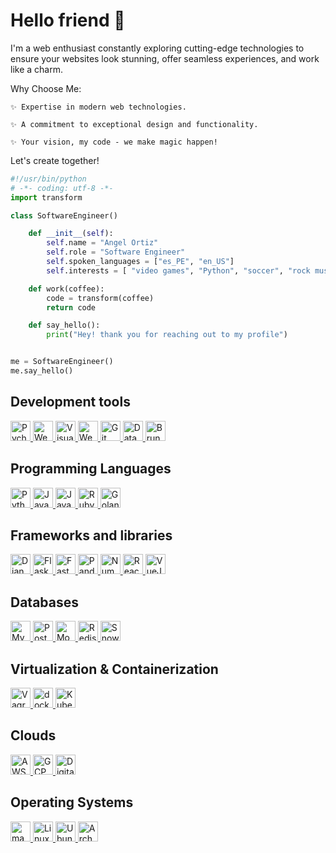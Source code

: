 # Hello friend 👋

I'm a web enthusiast constantly exploring cutting-edge technologies to ensure your websites look stunning, offer seamless experiences, and work like a charm.

Why Choose Me:

    ✨ Expertise in modern web technologies.

    ✨ A commitment to exceptional design and functionality.

    ✨ Your vision, my code - we make magic happen!

Let's create together!


```python
#!/usr/bin/python
# -*- coding: utf-8 -*-
import transform

class SoftwareEngineer()

    def __init__(self):
        self.name = "Angel Ortiz"
        self.role = "Software Engineer"
        self.spoken_languages = ["es_PE", "en_US"]
        self.interests = [ "video games", "Python", "soccer", "rock music"]

    def work(coffee):
        code = transform(coffee)
        return code

    def say_hello():
        print("Hey! thank you for reaching out to my profile")


me = SoftwareEngineer()
me.say_hello()

```
## Development tools
<a href="https://www.jetbrains.com/es-es/pycharm/" title="Pycharm">
    <picture>
        <source media="(prefers-color-scheme: dark)" srcset="https://cdn.simpleicons.org/pycharm/white">
        <img height="32" width="32" alt="Pycharm" src="https://cdn.simpleicons.org/pycharm/black">
    </picture>
</a>
<a href="https://www.jetbrains.com/es-es/webstorm/" title="WebStorm">
    <picture>
        <source media="(prefers-color-scheme: dark)" srcset="https://cdn.simpleicons.org/webstorm/white">
        <img height="32" width="32" alt="WebStorm" src="https://cdn.simpleicons.org/webstorm/black">
    </picture>
</a>
<a href="https://code.visualstudio.com/" title="Visual Studio Code">
    <picture>
        <source media="(prefers-color-scheme: dark)" srcset="https://cdn.simpleicons.org/vscodium/white">
        <img height="32" width="32" alt="Visual Studio Code" src="https://cdn.simpleicons.org/vscodium/black">
    </picture>
</a>
<a href="https://wezfurlong.org/wezterm/" title="WezTerm">
    <picture>
        <source media="(prefers-color-scheme: dark)" srcset="https://cdn.simpleicons.org/wezterm/white">
        <img height="32" width="32" alt="WezTerm" src="https://cdn.simpleicons.org/wezterm/black">
    </picture>
</a>
<a href="https://git-scm.com/" title="Git">
    <picture>
        <source media="(prefers-color-scheme: dark)" srcset="https://cdn.simpleicons.org/git/white">
        <img height="32" width="32" alt="Git" src="https://cdn.simpleicons.org/git/black">
    </picture>
</a>
<a href="https://www.jetbrains.com/es-es/datagrip/" title="DataGrip">
    <picture>
        <source media="(prefers-color-scheme: dark)" srcset="https://cdn.simpleicons.org/datagrip/white">
        <img height="32" width="32" alt="DataGrip" src="https://cdn.simpleicons.org/datagrip/black">
    </picture>
</a>
<a href="https://www.usebruno.com" title="Bruno">
    <picture>
        <source media="(prefers-color-scheme: dark)" srcset="https://cdn.simpleicons.org/bruno/white">
        <img height="32" width="32" alt="Bruno" src="https://cdn.simpleicons.org/bruno/black">
    </picture>
</a>

## Programming Languages

<a href="https://www.python.org/" title="Python">
    <picture>
        <source media="(prefers-color-scheme: dark)" srcset="https://cdn.simpleicons.org/python/white">
        <img height="32" width="32" alt="Python" src="https://cdn.simpleicons.org/python/black">
    </picture>
</a>
<a href="https://developer.mozilla.org/es/docs/Web/JavaScript" title="Javascript">
    <picture>
        <source media="(prefers-color-scheme: dark)" srcset="https://cdn.simpleicons.org/javascript/white">
        <img height="32" width="32" alt="JavaScript" src="https://cdn.simpleicons.org/javascript/black">
    </picture>
</a>
<a href="https://openjdk.org" title="Java OpenJDK">
    <picture>
        <source media="(prefers-color-scheme: dark)" srcset="https://cdn.simpleicons.org/openjdk/white">
        <img height="32" width="32" alt="Java OpenJDK" src="https://cdn.simpleicons.org/openjdk/black">
    </picture>
</a>
<a href="https://www.ruby-lang.org/en/" title="Ruby">
    <picture>
        <source media="(prefers-color-scheme: dark)" srcset="https://cdn.simpleicons.org/ruby/white">
        <img height="32" width="32" alt="Ruby" src="https://cdn.simpleicons.org/ruby/black">
    </picture>
</a>
<a href="https://golang.org/" title="Golang">
    <picture>
        <source media="(prefers-color-scheme: dark)" srcset="https://cdn.simpleicons.org/go/white">
        <img height="32" width="32" alt="Golang" src="https://cdn.simpleicons.org/go/black">
    </picture>
</a>

## Frameworks and libraries
<a href="https://www.djangoproject.com" title="Django">
    <picture>
        <source media="(prefers-color-scheme: dark)" srcset="https://cdn.simpleicons.org/django/white">
        <img height="32" width="32" alt="Django" src="https://cdn.simpleicons.org/django/black">
    </picture>
</a>
<a href="https://flask.palletsprojects.com/en/" title="Flask">
    <picture>
        <source media="(prefers-color-scheme: dark)" srcset="https://cdn.simpleicons.org/flask/white">
        <img height="32" width="32" alt="Flask" src="https://cdn.simpleicons.org/flask/black">
    </picture>
</a>
<a href="https://fastapi.tiangolo.com" title="FastAPI">
    <picture>
        <source media="(prefers-color-scheme: dark)" srcset="https://cdn.simpleicons.org/fastapi/white">
        <img height="32" width="32" alt="FastAPI" src="https://cdn.simpleicons.org/fastapi/black">
    </picture>
</a>
<a href="https://pandas.pydata.org" title="Pandas">
    <picture>
        <source media="(prefers-color-scheme: dark)" srcset="https://cdn.simpleicons.org/pandas/white">
        <img height="32" width="32" alt="Pandas" src="https://cdn.simpleicons.org/pandas/black">
    </picture>
</a>
<a href="https://numpy.org" title="NumPy">
    <picture>
        <source media="(prefers-color-scheme: dark)" srcset="https://cdn.simpleicons.org/numpy/white">
        <img height="32" width="32" alt="NumPy" src="https://cdn.simpleicons.org/numpy/black">
    </picture>
</a>
<a href="https://reactjs.org/" title="React">
    <picture>
        <source media="(prefers-color-scheme: dark)" srcset="https://cdn.simpleicons.org/react/white">
        <img height="32" width="32" alt="React" src="https://cdn.simpleicons.org/react/black">
    </picture>
</a>
<a href="https://vuejs.org" title="VueJS">
    <picture>
        <source media="(prefers-color-scheme: dark)" srcset="https://cdn.simpleicons.org/vuedotjs/white">
        <img height="32" width="32" alt="VueJS" src="https://cdn.simpleicons.org/vuedotjs/black">
    </picture>
</a>

## Databases
<a href="https://www.mysql.com/" title="MySQL">
    <picture>
        <source media="(prefers-color-scheme: dark)" srcset="https://cdn.simpleicons.org/mysql/white">
        <img height="32" width="32" alt="MySQL" src="https://cdn.simpleicons.org/mysql/black">
    </picture>
<a href="https://www.postgresql.org" title="PostgreSQL">
    <picture>
        <source media="(prefers-color-scheme: dark)" srcset="https://cdn.simpleicons.org/postgresql/white">
        <img height="32" width="32" alt="PostgreSQL" src="https://cdn.simpleicons.org/postgresql/black">
    </picture>
</a>
<a href="https://www.mongodb.com" title="MongoDB">
    <picture>
        <source media="(prefers-color-scheme: dark)" srcset="https://cdn.simpleicons.org/mongodb/white">
        <img height="32" width="32" alt="MongoDB" src="https://cdn.simpleicons.org/mongodb/black">
    </picture>
</a>
<a href="https://redis.io" title="Redis">
    <picture>
        <source media="(prefers-color-scheme: dark)" srcset="https://cdn.simpleicons.org/redis/white">
        <img height="32" width="32" alt="Redis" src="https://cdn.simpleicons.org/redis/black">
    </picture>
</a>
<a href="https://www.snowflake.com/en/" title="Snowflake">
    <picture>
        <source media="(prefers-color-scheme: dark)" srcset="https://cdn.simpleicons.org/snowflake/white">
        <img height="32" width="32" alt="Snowflake" src="https://cdn.simpleicons.org/snowflake/black">
    </picture>
</a>

## Virtualization & Containerization
<a href="https://www.vagrantup.com" title="Vagrant">
    <picture>
        <source media="(prefers-color-scheme: dark)" srcset="https://cdn.simpleicons.org/vagrant/white">
        <img height="32" width="32" alt="Vagrant" src="https://cdn.simpleicons.org/vagrant/black">
    </picture>
</a>

<a href="https://www.docker.com/" title="docker">
    <picture>
        <source media="(prefers-color-scheme: dark)" srcset="https://cdn.simpleicons.org/docker/white">
        <img height="32" width="32" alt="docker" src="https://cdn.simpleicons.org/docker/black">
    </picture>
</a>

<a href="https://kubernetes.io" title="Kubernetes">
    <picture>
        <source media="(prefers-color-scheme: dark)" srcset="https://cdn.simpleicons.org/kubernetes/white">
        <img height="32" width="32" alt="Kubernetes" src="https://cdn.simpleicons.org/kubernetes/black">
    </picture>
</a>

## Clouds
<a href="https://aws.amazon.com" title="AWS">
    <picture>
        <source media="(prefers-color-scheme: dark)" srcset="https://cdn.simpleicons.org/amazonwebservices/white">
        <img height="32" width="32" alt="AWS" src="https://cdn.simpleicons.org/amazonwebservices/black">
    </picture>
</a>
<a href="https://cloud.google.com" title="GCP">
    <picture>
        <source media="(prefers-color-scheme: dark)" srcset="https://cdn.simpleicons.org/googlecloud/white">
        <img height="32" width="32" alt="GCP" src="https://cdn.simpleicons.org/googlecloud/black">
    </picture>
</a>
<a href="https://www.digitalocean.com" title="Digital Ocean">
    <picture>
        <source media="(prefers-color-scheme: dark)" srcset="https://cdn.simpleicons.org/digitalocean/white">
        <img height="32" width="32" alt="Digital Ocean" src="https://cdn.simpleicons.org/digitalocean/black">
    </picture>
</a>

## Operating Systems
<a href="https://www.apple.com/es/macos/" title="macOS">
    <picture>
        <source media="(prefers-color-scheme: dark)" srcset="https://cdn.simpleicons.org/macos/white">
        <img height="32" width="32" alt="macOS" src="https://cdn.simpleicons.org/macos/black">
    </picture>
</a>

<a href="https://www.linux.org" title="Linux">
    <picture>
        <source media="(prefers-color-scheme: dark)" srcset="https://cdn.simpleicons.org/linux/white">
        <img height="32" width="32" alt="Linux" src="https://cdn.simpleicons.org/linux/black">
    </picture>
</a>

<a href="https://ubuntu.com" title="Ubuntu">
    <picture>
        <source media="(prefers-color-scheme: dark)" srcset="https://cdn.simpleicons.org/ubuntu/white"> 
        <img height="32" width="32" alt="Ubuntu" src="https://cdn.simpleicons.org/ubuntu/black" />
    </picture>
</a>

<a href="https://archlinux.org" title="Arch Linux">
    <picture>
        <source media="(prefers-color-scheme: dark)" srcset="https://cdn.simpleicons.org/archlinux/white"> 
        <img height="32" width="32" alt="Arch Linux" src="https://cdn.simpleicons.org/archlinux/black" />
    </picture>
</a>
